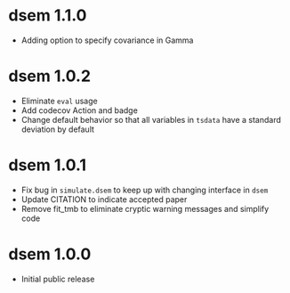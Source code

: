 # dsem 1.1.0

* Adding option to specify covariance in Gamma

# dsem 1.0.2

* Eliminate `eval` usage
* Add codecov Action and badge
* Change default behavior so that all variables in `tsdata` have a standard
  deviation by default

# dsem 1.0.1

* Fix bug in `simulate.dsem` to keep up with changing interface in `dsem`
* Update CITATION to indicate accepted paper
* Remove fit_tmb to eliminate cryptic warning messages and simplify code

# dsem 1.0.0

* Initial public release
